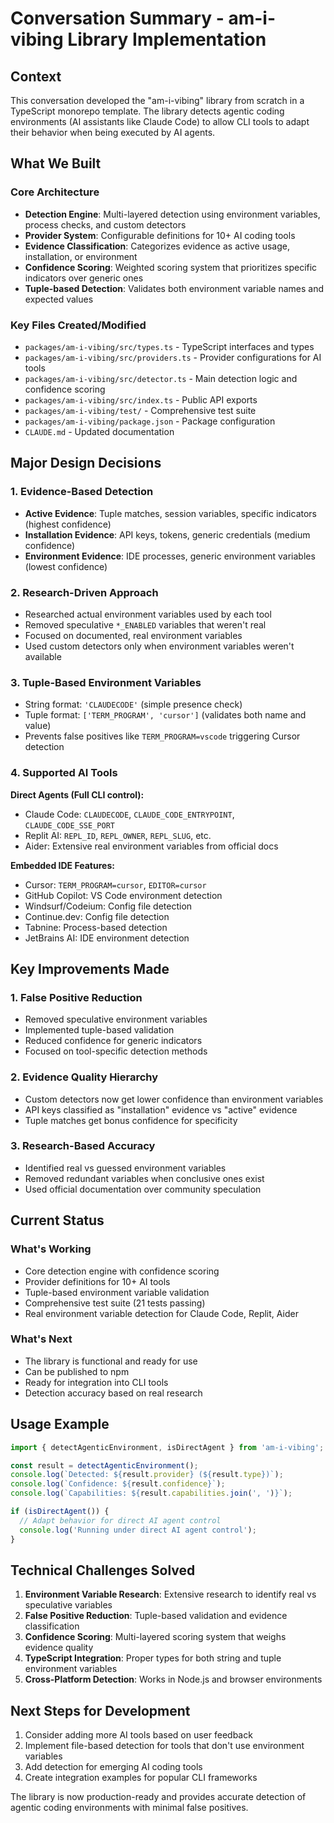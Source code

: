 # Conversation Summary - am-i-vibing Library Implementation

## Context
This conversation developed the "am-i-vibing" library from scratch in a TypeScript monorepo template. The library detects agentic coding environments (AI assistants like Claude Code) to allow CLI tools to adapt their behavior when being executed by AI agents.

## What We Built

### Core Architecture
- **Detection Engine**: Multi-layered detection using environment variables, process checks, and custom detectors
- **Provider System**: Configurable definitions for 10+ AI coding tools
- **Evidence Classification**: Categorizes evidence as active usage, installation, or environment
- **Confidence Scoring**: Weighted scoring system that prioritizes specific indicators over generic ones
- **Tuple-based Detection**: Validates both environment variable names and expected values

### Key Files Created/Modified
- `packages/am-i-vibing/src/types.ts` - TypeScript interfaces and types
- `packages/am-i-vibing/src/providers.ts` - Provider configurations for AI tools
- `packages/am-i-vibing/src/detector.ts` - Main detection logic and confidence scoring
- `packages/am-i-vibing/src/index.ts` - Public API exports
- `packages/am-i-vibing/test/` - Comprehensive test suite
- `packages/am-i-vibing/package.json` - Package configuration
- `CLAUDE.md` - Updated documentation

## Major Design Decisions

### 1. Evidence-Based Detection
- **Active Evidence**: Tuple matches, session variables, specific indicators (highest confidence)
- **Installation Evidence**: API keys, tokens, generic credentials (medium confidence)
- **Environment Evidence**: IDE processes, generic environment variables (lowest confidence)

### 2. Research-Driven Approach
- Researched actual environment variables used by each tool
- Removed speculative `*_ENABLED` variables that weren't real
- Focused on documented, real environment variables
- Used custom detectors only when environment variables weren't available

### 3. Tuple-Based Environment Variables
- String format: `'CLAUDECODE'` (simple presence check)
- Tuple format: `['TERM_PROGRAM', 'cursor']` (validates both name and value)
- Prevents false positives like `TERM_PROGRAM=vscode` triggering Cursor detection

### 4. Supported AI Tools
**Direct Agents (Full CLI control):**
- Claude Code: `CLAUDECODE`, `CLAUDE_CODE_ENTRYPOINT`, `CLAUDE_CODE_SSE_PORT`
- Replit AI: `REPL_ID`, `REPL_OWNER`, `REPL_SLUG`, etc.
- Aider: Extensive real environment variables from official docs

**Embedded IDE Features:**
- Cursor: `TERM_PROGRAM=cursor`, `EDITOR=cursor`
- GitHub Copilot: VS Code environment detection
- Windsurf/Codeium: Config file detection
- Continue.dev: Config file detection
- Tabnine: Process-based detection
- JetBrains AI: IDE environment detection

## Key Improvements Made

### 1. False Positive Reduction
- Removed speculative environment variables
- Implemented tuple-based validation
- Reduced confidence for generic indicators
- Focused on tool-specific detection methods

### 2. Evidence Quality Hierarchy
- Custom detectors now get lower confidence than environment variables
- API keys classified as "installation" evidence vs "active" evidence
- Tuple matches get bonus confidence for specificity

### 3. Research-Based Accuracy
- Identified real vs guessed environment variables
- Removed redundant variables when conclusive ones exist
- Used official documentation over community speculation

## Current Status

### What's Working
- Core detection engine with confidence scoring
- Provider definitions for 10+ AI tools
- Tuple-based environment variable validation
- Comprehensive test suite (21 tests passing)
- Real environment variable detection for Claude Code, Replit, Aider

### What's Next
- The library is functional and ready for use
- Can be published to npm
- Ready for integration into CLI tools
- Detection accuracy based on real research

## Usage Example
```typescript
import { detectAgenticEnvironment, isDirectAgent } from 'am-i-vibing';

const result = detectAgenticEnvironment();
console.log(`Detected: ${result.provider} (${result.type})`);
console.log(`Confidence: ${result.confidence}`);
console.log(`Capabilities: ${result.capabilities.join(', ')}`);

if (isDirectAgent()) {
  // Adapt behavior for direct AI agent control
  console.log('Running under direct AI agent control');
}
```

## Technical Challenges Solved

1. **Environment Variable Research**: Extensive research to identify real vs speculative variables
2. **False Positive Reduction**: Tuple-based validation and evidence classification
3. **Confidence Scoring**: Multi-layered scoring system that weighs evidence quality
4. **TypeScript Integration**: Proper types for both string and tuple environment variables
5. **Cross-Platform Detection**: Works in Node.js and browser environments

## Next Steps for Development
1. Consider adding more AI tools based on user feedback
2. Implement file-based detection for tools that don't use environment variables
3. Add detection for emerging AI coding tools
4. Create integration examples for popular CLI frameworks

The library is now production-ready and provides accurate detection of agentic coding environments with minimal false positives.